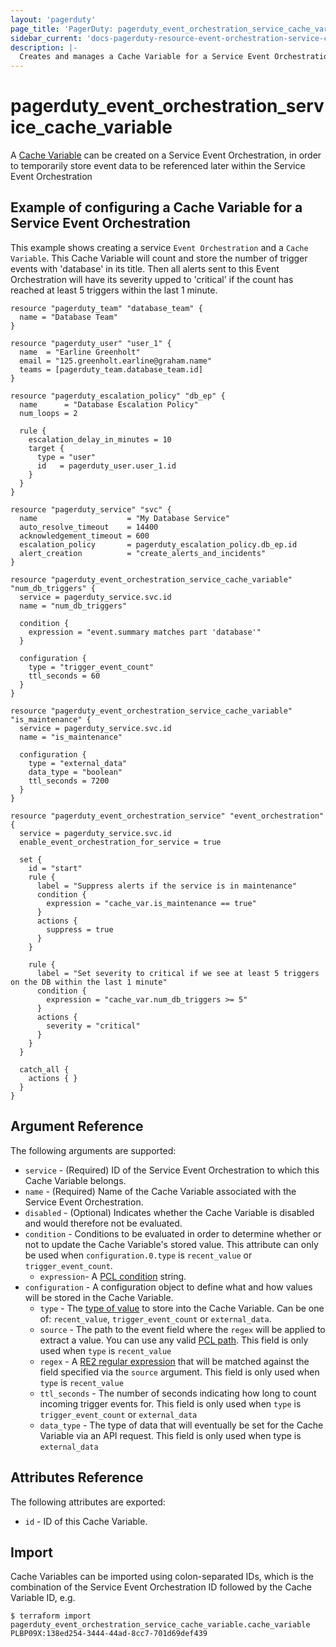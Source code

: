 ```yaml
---
layout: 'pagerduty'
page_title: 'PagerDuty: pagerduty_event_orchestration_service_cache_variable'
sidebar_current: 'docs-pagerduty-resource-event-orchestration-service-cache-variable'
description: |-
  Creates and manages a Cache Variable for a Service Event Orchestration.
---
```


# pagerduty_event_orchestration_service_cache_variable

A [Cache Variable][1] can be created on a Service Event Orchestration, in order to temporarily store event data to be referenced later within the Service Event Orchestration

## Example of configuring a Cache Variable for a Service Event Orchestration

This example shows creating a service `Event Orchestration` and a `Cache Variable`. This Cache Variable will count and store the number of trigger events with 'database' in its title. Then all alerts sent to this Event Orchestration will have its severity upped to 'critical' if the count has reached at least 5 triggers within the last 1 minute.

```hcl
resource "pagerduty_team" "database_team" {
  name = "Database Team"
}

resource "pagerduty_user" "user_1" {
  name  = "Earline Greenholt"
  email = "125.greenholt.earline@graham.name"
  teams = [pagerduty_team.database_team.id]
}

resource "pagerduty_escalation_policy" "db_ep" {
  name      = "Database Escalation Policy"
  num_loops = 2

  rule {
    escalation_delay_in_minutes = 10
    target {
      type = "user"
      id   = pagerduty_user.user_1.id
    }
  }
}

resource "pagerduty_service" "svc" {
  name                    = "My Database Service"
  auto_resolve_timeout    = 14400
  acknowledgement_timeout = 600
  escalation_policy       = pagerduty_escalation_policy.db_ep.id
  alert_creation          = "create_alerts_and_incidents"
}

resource "pagerduty_event_orchestration_service_cache_variable" "num_db_triggers" {
  service = pagerduty_service.svc.id
  name = "num_db_triggers"

  condition {
    expression = "event.summary matches part 'database'"
  }

  configuration {
    type = "trigger_event_count"
    ttl_seconds = 60
  }
}

resource "pagerduty_event_orchestration_service_cache_variable" "is_maintenance" {
  service = pagerduty_service.svc.id
  name = "is_maintenance"

  configuration {
    type = "external_data"
    data_type = "boolean"
    ttl_seconds = 7200
  }
}

resource "pagerduty_event_orchestration_service" "event_orchestration" {
  service = pagerduty_service.svc.id
  enable_event_orchestration_for_service = true

  set {
    id = "start"
    rule {
      label = "Suppress alerts if the service is in maintenance"
      condition {
        expression = "cache_var.is_maintenance == true"
      }
      actions {
        suppress = true
      }
    }

    rule {
      label = "Set severity to critical if we see at least 5 triggers on the DB within the last 1 minute"
      condition {
        expression = "cache_var.num_db_triggers >= 5"
      }
      actions {
        severity = "critical"
      }
    }
  }

  catch_all {
    actions { }
  }
}
```

## Argument Reference

The following arguments are supported:

* `service` - (Required) ID of the Service Event Orchestration to which this Cache Variable belongs.
* `name` - (Required) Name of the Cache Variable associated with the Service Event Orchestration.
* `disabled` - (Optional) Indicates whether the Cache Variable is disabled and would therefore not be evaluated.
* `condition` - Conditions to be evaluated in order to determine whether or not to update the Cache Variable's stored value. This attribute can only be used when `configuration.0.type` is `recent_value` or `trigger_event_count`.
  * `expression`- A [PCL condition][2] string.
* `configuration` - A configuration object to define what and how values will be stored in the Cache Variable.
  * `type` - The [type of value][1] to store into the Cache Variable. Can be one of: `recent_value`, `trigger_event_count` or `external_data`.
  * `source` - The path to the event field where the `regex` will be applied to extract a value. You can use any valid [PCL path][3]. This field is only used when `type` is `recent_value`
  * `regex` - A [RE2 regular expression][4] that will be matched against the field specified via the `source` argument. This field is only used when `type` is `recent_value`
  * `ttl_seconds` - The number of seconds indicating how long to count incoming trigger events for. This field is only used when `type` is `trigger_event_count` or `external_data`
  * `data_type` - The type of data that will eventually be set for the Cache Variable via an API request. This field is only used when type is `external_data`

## Attributes Reference

The following attributes are exported:

- `id` - ID of this Cache Variable.

## Import

Cache Variables can be imported using colon-separated IDs, which is the combination of the Service Event Orchestration ID followed by the Cache Variable ID, e.g.

```
$ terraform import pagerduty_event_orchestration_service_cache_variable.cache_variable PLBP09X:138ed254-3444-44ad-8cc7-701d69def439
```

[1]: https://support.pagerduty.com/docs/event-orchestration-variables
[2]: https://developer.pagerduty.com/docs/ZG9jOjM1NTE0MDc0-pcl-overview
[3]: https://developer.pagerduty.com/docs/ZG9jOjM1NTE0MDc0-pcl-overview#paths
[4]: https://github.com/google/re2/wiki/Syntax
